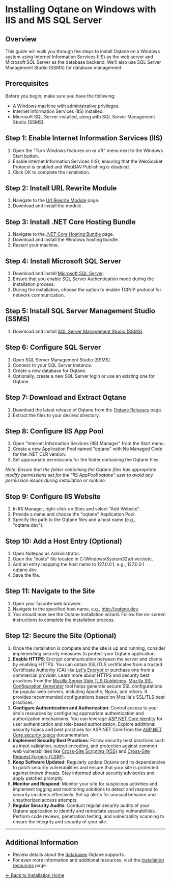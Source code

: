 # Installing Oqtane on Windows with IIS and MS SQL Server

## Overview

This guide will walk you through the steps to install Oqtane on a Windows system using Internet Information Services (IIS) as the web server and Microsoft SQL Server as the database backend. We'll also use SQL Server Management Studio (SSMS) for database management.

## Prerequisites

Before you begin, make sure you have the following:

- A Windows machine with administrative privileges.
- Internet Information Services (IIS) installed.
- Microsoft SQL Server installed, along with SQL Server Management Studio (SSMS).

## Step 1: Enable Internet Information Services (IIS)

1. Open the "Turn Windows features on or off" menu next to the Windows Start button.
2. Enable Internet Information Services (IIS), ensuring that the WebSocket Protocol is enabled and WebDAV Publishing is disabled.
3. Click OK to complete the installation.

## Step 2: Install URL Rewrite Module

1. Navigate to the [Url Rewrite Module](https://www.iis.net/downloads/microsoft/url-rewrite) page.
2. Download and install the module.

## Step 3: Install .NET Core Hosting Bundle

1. Navigate to the [.NET Core Hosting Bundle](https://dotnet.microsoft.com/download) page.
2. Download and install the Windows hosting bundle.
3. Restart your machine.

## Step 4: Install Microsoft SQL Server

1. Download and install [Microsoft SQL Server](https://www.microsoft.com/en-us/sql-server/sql-server-downloads).
2. Ensure that you enable SQL Server Authentication mode during the installation process.
3. During the installation, choose the option to enable TCP/IP protocol for network communication.

## Step 5: Install SQL Server Management Studio (SSMS)

1. Download and install [SQL Server Management Studio (SSMS)](https://docs.microsoft.com/en-us/sql/ssms/download-sql-server-management-studio-ssms).

## Step 6: Configure SQL Server

1. Open SQL Server Management Studio (SSMS).
2. Connect to your SQL Server instance.
3. Create a new database for Oqtane.
4. Optionally, create a new SQL Server login or use an existing one for Oqtane.

## Step 7: Download and Extract Oqtane

1. Download the latest release of Oqtane from the [Oqtane Releases](https://github.com/oqtane/oqtane.framework/releases/latest) page.
2. Extract the files to your desired directory.

## Step 8: Configure IIS App Pool

1. Open "Internet Information Services (IIS) Manager" from the Start menu.
2. Create a new Application Pool named "oqtane" with No Managed Code for the .NET CLR version.
3. Set appropriate permissions for the folder containing the Oqtane files.

_Note: Ensure that the folder containing the Oqtane files has appropriate modify permissions set for the "IIS AppPool\oqtane" user to avoid any permission issues during installation or runtime._

## Step 9: Configure IIS Website

1. In IIS Manager, right-click on Sites and select "Add Website".
2. Provide a name and choose the "oqtane" Application Pool.
3. Specify the path to the Oqtane files and a host name (e.g., "oqtane.dev").

## Step 10: Add a Host Entry (Optional)

1. Open Notepad as Administrator.
2. Open the "hosts" file located in C:\Windows\System32\drivers\etc.
3. Add an entry mapping the host name to 127.0.0.1, e.g., 127.0.0.1 oqtane.dev.
4. Save the file.

## Step 11: Navigate to the Site

1. Open your favorite web browser.
2. Navigate to the specified host name, e.g., http://oqtane.dev.
3. You should now see the Oqtane installation wizard. Follow the on-screen instructions to complete the installation process.

## Step 12: Secure the Site (Optional)

1. Once the installation is complete and the site is up and running, consider implementing security measures to protect your Oqtane application.
2. **Enable HTTPS**: Encrypt communication between the server and clients by enabling HTTPS. You can obtain SSL/TLS certificates from a trusted Certificate Authority (CA) like [Let's Encrypt](https://letsencrypt.org/) or purchase one from a commercial provider. Learn more about HTTPS and security best practices from the [Mozilla Server Side TLS Guidelines](https://wiki.mozilla.org/Security/Server_Side_TLS). [Mozilla SSL Configuration Generator](https://ssl-config.mozilla.org/) tool helps generate secure SSL configurations for popular web servers, including Apache, Nginx, and others. It provides recommended configurations based on Mozilla's SSL/TLS best practices.
3. **Configure Authentication and Authorization**: Control access to your site's resources by configuring appropriate authentication and authorization mechanisms. You can leverage [ASP.NET Core Identity](https://docs.microsoft.com/en-us/aspnet/core/security/authentication/identity) for user authentication and role-based authorization. Explore additional security topics and best practices for ASP.NET Core from the [ASP.NET Core security topics](https://learn.microsoft.com/en-us/aspnet/core/security) documentation.
4. **Implement Security Best Practices**: Follow security best practices such as input validation, output encoding, and protection against common web vulnerabilities like [Cross-Site Scripting (XSS)](https://owasp.org/www-community/attacks/xss/) and [Cross-Site Request Forgery (CSRF)](https://owasp.org/www-community/attacks/csrf/).
5. **Keep Software Updated**: Regularly update Oqtane and its dependencies to patch security vulnerabilities and ensure that your site is protected against known threats. Stay informed about security advisories and apply patches promptly.
6. **Monitor and Respond**: Monitor your site for suspicious activities and implement logging and monitoring solutions to detect and respond to security incidents effectively. Set up alerts for unusual behavior and unauthorized access attempts.
7. **Regular Security Audits**: Conduct regular security audits of your Oqtane application to identify and remediate security vulnerabilities. Perform code reviews, penetration testing, and vulnerability scanning to ensure the integrity and security of your site.

---
## Additional Information
- Review details about the [databases](databases.md) Oqtane supports.
- For even more information and additional resources, visit the [installation resources](resources.md) page.

[← Back to Installation Home](index.md)
